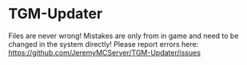 # TGM-Updater
Files are never wrong! Mistakes are only from in game and need to be changed in the system directly! Please report errors here: https://github.com/JeremyMCServer/TGM-Updater/issues
